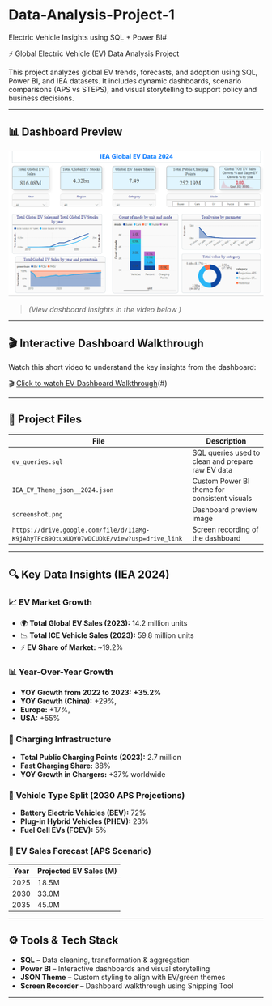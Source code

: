 # Data-Analysis-Project-1
Electric Vehicle Insights using SQL + Power BI# 

⚡ Global Electric Vehicle (EV) Data Analysis Project

This project analyzes global EV trends, forecasts, and adoption using SQL, Power BI, and IEA datasets. It includes dynamic dashboards, scenario comparisons (APS vs STEPS), and visual storytelling to support policy and business decisions.

---

## 📊 Dashboard Preview

![EV Dashboard](https://github.com/kavi935/Data-Analysis-Project-1/blob/main/Screenshot.png)

> *(View dashboard insights in the video below )*

---

## 🎬 Interactive Dashboard Walkthrough

Watch this short video to understand the key insights from the dashboard:

🎬 [Click to watch EV Dashboard Walkthrough](https://drive.google.com/uc?export=download&id=1iaMg-K9jAhyTFc89QtuxUQY07wDCUDkE)(#)  


---

## 📁 Project Files

| File                          | Description                                           |
|-------------------------------|-------------------------------------------------------|
| `ev_queries.sql`              | SQL queries used to clean and prepare raw EV data     |
| `IEA_EV_Theme_json__2024.json`| Custom Power BI theme for consistent visuals          |
| `screenshot.png`              | Dashboard preview image                               |
| `https://drive.google.com/file/d/1iaMg-K9jAhyTFc89QtuxUQY07wDCUDkE/view?usp=drive_link`| Screen recording of the dashboard|


---

## 🔍 Key Data Insights (IEA 2024)

### 📈 EV Market Growth
- 🌍 **Total Global EV Sales (2023):** 14.2 million units
- 📉 **Total ICE Vehicle Sales (2023):** 59.8 million units
- ⚡ **EV Share of Market:** ~19.2%

### 📊 Year-Over-Year Growth
- **YOY Growth from 2022 to 2023:** **+35.2%**
- **YOY Growth (China):** +29%,
- **Europe:** +17%,
- **USA:** +55%

### 🔌 Charging Infrastructure
- **Total Public Charging Points (2023):** 2.7 million
- **Fast Charging Share:** 38%
- **YOY Growth in Chargers:** +37% worldwide

### 🚗 Vehicle Type Split (2030 APS Projections)
- **Battery Electric Vehicles (BEV):** 72%
- **Plug-in Hybrid Vehicles (PHEV):** 23%
- **Fuel Cell EVs (FCEV):** 5%

### 📅 EV Sales Forecast (APS Scenario)
| Year | Projected EV Sales (M) |
|------|------------------------|
| 2025 | 18.5M                  |
| 2030 | 33.0M                  |
| 2035 | 45.0M                  |

---

## ⚙️ Tools & Tech Stack

- **SQL** – Data cleaning, transformation & aggregation
- **Power BI** – Interactive dashboards and visual storytelling
- **JSON Theme** – Custom styling to align with EV/green themes
- **Screen Recorder** – Dashboard walkthrough using Snipping Tool 

---






